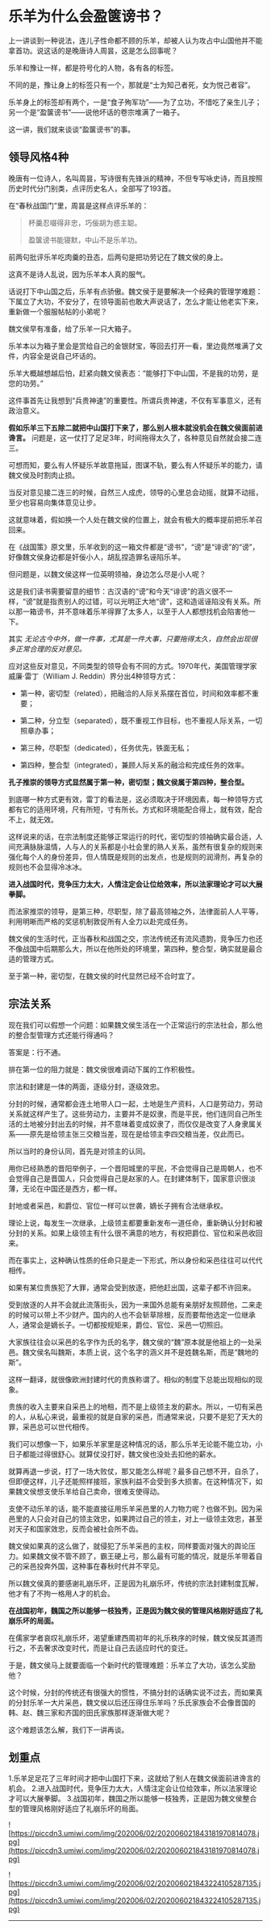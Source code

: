 # 乐羊为什么会盈箧谤书？

上一讲谈到一种说法，连儿子性命都不顾的乐羊，却被人认为攻占中山国他并不能拿首功。说这话的是晚唐诗人周昙，这是怎么回事呢？

乐羊和豫让一样，都是符号化的人物，各有各的标签。

不同的是，豫让身上的标签只有一个，那就是“士为知己者死，女为悦己者容”。

乐羊身上的标签却有两个，一是“食子殉军功”——为了立功，不惜吃了亲生儿子；另一个是“盈箧谤书”——说他坏话的卷宗堆满了一箱子。

这一讲，我们就来谈谈“盈箧谤书”的事。

## 领导风格4种

晚唐有一位诗人，名叫周昙，写诗很有先锋派的精神，不但专写咏史诗，而且按照历史时代分门别类，点评历史名人，全部写了193首。

在“春秋战国门”里，周昙是这样点评乐羊的：

> 杯羹忍啜得非忠，巧佞胡为惑主聪。
> 
> 
> 
> 盈箧谤书能寝默，中山不是乐羊功。

前两句批评乐羊吃肉羹的丑态，后两句是把功劳记在了魏文侯的身上。

这真不是诗人乱说，因为乐羊本人真的服气。

话说打下中山国之后，乐羊有点骄傲。魏文侯于是要解决一个经典的管理学难题：下属立了大功，不安分了，在领导面前也敢大声说话了，怎么才能让他老实下来，重新做一个服服帖帖的小弟呢？

魏文侯早有准备，给了乐羊一只大箱子。

乐羊本以为箱子里会是赏给自己的金银财宝，等回去打开一看，里边竟然堆满了文件，内容全是说自己坏话的。

乐羊大概越想越后怕，赶紧向魏文侯表态：“能够打下中山国，不是我的功劳，是您的功劳。”

这件事首先让我想到“兵贵神速”的重要性。所谓兵贵神速，不仅有军事意义，还有政治意义。

 **假如乐羊三下五除二就把中山国打下来了，那么别人根本就没机会在魏文侯面前进谗言。** 问题是，这一仗打了足足3年，时间拖得太久了，各种意见自然就会接二连三。

可想而知，要么有人怀疑乐羊故意拖延，图谋不轨，要么有人怀疑乐羊的能力，请魏文侯及时割肉止损。

当反对意见接二连三的时候，自然三人成虎，领导的心里总会动摇，就算不动摇，至少也容易向集体意见让步。

这就意味着，假如换一个人处在魏文侯的位置上，就会有极大的概率提前把乐羊召回来。

在《战国策》原文里，乐羊收到的这一箱文件都是“谤书”，“谤”是“诽谤”的“谤”，好像魏文侯身边都是奸佞小人，胡乱捏造罪名诬陷乐羊。

但问题是，以魏文侯这样一位英明领袖，身边怎么尽是小人呢？

这是我们读书需要留意的细节：古汉语的“谤”和今天“诽谤”的涵义很不一样，“谤”就是指责别人的过错，可以光明正大地“谤”，这和造谣诬陷没有关系。所以那一箱谤书，并不意味着乐羊得罪了太多人，以至于人人都想找机会陷害他一下。

其实 *无论古今中外，做一件事，尤其是一件大事，只要拖得太久，自然会出现很多正常合理的反对意见。*

应对这些反对意见，不同类型的领导会有不同的方式。1970年代，美国管理学家威廉·雷丁（William J. Reddin）界分出4种领导方式：

* 第一种，密切型（related），把融洽的人际关系摆在首位，时间和效率都不重要；

* 第二种，分立型（separated），既不重视工作目标，也不重视人际关系，一切照章办事；

* 第三种，尽职型（dedicated），任务优先，铁面无私；

* 第四种，整合型（integrated），兼顾人际关系的融洽和完成任务的效率。

 **孔子推崇的领导方式显然属于第一种，密切型；魏文侯属于第四种，整合型。**

到底哪一种方式更有效，雷丁的看法是，这必须取决于环境因素，每一种领导方式都有它的适用环境，尺有所短，寸有所长。方式和环境能配合得上，就有效，配合不上，就无效。

这样说来的话，在宗法制度还能够正常运行的时代，密切型的领袖确实最合适，人间充满脉脉温情，人与人的关系都是小社会里的熟人关系，虽然有很复杂的规则来强化每个人的身份差异，但人情既是规则的出发点，也是规则的润滑剂，再复杂的规则也不会显得冷冰冰。

 **进入战国时代，竞争压力太大，人情注定会让位给效率，所以法家理论才可以大展拳脚。**

而法家推崇的领导，是第三种，尽职型，除了最高领袖之外，法律面前人人平等，利用明晰而严格的奖惩机制敦促所有人全力以赴完成任务。

魏文侯的生活时代，正当春秋和战国之交，宗法传统还有流风遗韵，竞争压力也还不像战国中后期那么大，所以在他所处的环境里，第四种，整合型，确实就是最合适的管理方式。

至于第一种，密切型，在魏文侯的时代显然已经不合时宜了。

## 宗法关系

现在我们可以假想一个问题：如果魏文侯生活在一个正常运行的宗法社会，那么他的整合型管理方式还能行得通吗？

答案是：行不通。

排在第一位的阻力就是：魏文侯很难调动下属的工作积极性。

宗法和封建是一体的两面，逐级分封，逐级效忠。

分封的时候，通常都会连土地带人口一起，土地是生产资料，人口是劳动力，劳动关系就这样产生了。这些劳动力，主要并不是奴隶，而是平民，他们连同自己所生活的土地被分封出去的时候，并不意味着变成奴隶了，而仅仅是改变了人身隶属关系——原先是给领主张三交粮当差，现在是给领主李四交粮当差，仅此而已。

所以当时的身份认同，首先是对领主的认同。

用你已经熟悉的晋阳举例子，一个晋阳城里的平民，不会觉得自己是周朝人，也不会觉得自己是晋国人，只会觉得自己是赵家的人。在封建体制下，国家意识很淡薄，无论在中国还是西方，都一样。

封地或者采邑，和爵位、官位一样可以世袭，嫡长子拥有合法继承权。

理论上说，每发生一次继承，上级领主都要重新发布一道任命，重新确认分封和被分封的关系。如果上级领主有什么很不满意的地方，有权把爵位、官位和采邑收回来。

而在事实上，这种确认性质的任命只是走一下形式，所以身份和采邑往往可以代代相传。

如果有某位贵族犯了大罪，通常会受到放逐，把他赶出国，这辈子都不许回来。

受到放逐的人并不会就此流落街头，因为一来国外总能有亲朋好友照顾他，二来走的时候可以带上不少财产。国内的人也不会斩草除根，反而要帮他选定一位继承人，通常会是嫡长子。一切都按规矩来，爵位、官位、采邑一切照旧。

大家族往往会以采邑的名字作为氏的名字，魏文侯的“魏”原本就是他祖上的一处采邑。魏文侯名叫魏斯，本质上说，这个名字的涵义并不是姓魏名斯，而是“魏地的斯”。

这样一翻译，就很像欧洲封建时代的贵族称谓了。相似的制度下总能出现相似的现象。

贵族的收入主要来自采邑上的地租，而不是上级领主发的薪水。所以，一切有采邑的人，从私心来说，最重视的就是自家的采邑，而通常来说，只要不是犯了天大的罪，采邑总可以世代相传。

我们可以想像一下，如果乐羊家里是这种情况的话，那么乐羊无论能不能立功，小日子都能过得很舒心。就算仗没打好，魏文侯也没处去扣他的薪水。

就算再退一步说，打了一场大败仗，那又能怎么样呢？最多自己想不开，自杀了，但即便这样，儿子还能照样接班，家族利益不会受到多大损害。在这种情况下，如果魏文侯想支使乐羊给自己卖命，很难支使得动。

支使不动乐羊的话，能不能直接征用乐羊采邑里的人力物力呢？也做不到。因为采邑里的人只会对自己的领主效忠，如果跨过自己的领主，对上一级领主效忠，甚至对天子和国家效忠，反而会被社会所不齿。

魏文侯如果真的这么做了，就侵犯了乐羊采邑的主权，同样要面对强大的舆论压力。如果魏文侯不管不顾了，霸王硬上弓，那么最有可能的情况，就是乐羊带着自己的采邑投奔外国，这种事在春秋时代并不罕见。

所以魏文侯真的要感谢礼崩乐坏，正是因为礼崩乐坏，传统的宗法封建制度瓦解，他才有了不拘一格用人才的机会。

 **在战国初年，魏国之所以能够一枝独秀，正是因为魏文侯的管理风格刚好适应了礼崩乐坏的局面。**

在儒家学者哀叹礼崩乐坏，渴望重建西周初年的礼乐秩序的时候，魏文侯反其道而行之，不去奢求改变时代，而是让自己去适应时代的变迁。

于是，魏文侯马上就要面临一个新时代的管理难题：乐羊立了大功，该怎么奖励他？

这个时候，分封的传统还有很强大的惯性，不搞分封的话确实说不过去，而如果真的分封乐羊一大片采邑，魏文侯以后还压得住乐羊吗？乐氏家族会不会像晋国的韩、赵、魏三家和齐国的田氏家族那样逐渐做大呢？

这个难题该怎么解，我们下一讲再谈。

## 划重点

1.乐羊足足花了三年时间才把中山国打下来，这就给了别人在魏文侯面前进谗言的机会。
2.进入战国时代，竞争压力太大，人情注定会让位给效率，所以法家理论才可以大展拳脚。
3.战国初年，魏国之所以能够一枝独秀，正是因为魏文侯整合型的管理风格刚好适应了礼崩乐坏的局面。

![https://piccdn3.umiwi.com/img/202006/02/202006021843181970814078.jpg](https://piccdn3.umiwi.com/img/202006/02/202006021843181970814078.jpg)

![https://piccdn3.umiwi.com/img/202006/02/202006021843224105287135.jpg](https://piccdn3.umiwi.com/img/202006/02/202006021843224105287135.jpg)

---
